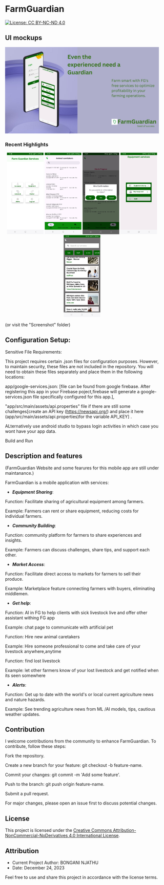  # FarmGuardian

[![License: CC BY-NC-ND 4.0](https://img.shields.io/badge/License-CC%20BY--NC--ND%204.0-lightgrey.svg)](https://creativecommons.org/licenses/by-nc-nd/4.0/)


## UI mockups

<img src="images/screenshots/FG.png" alt="App serviices,Home" width="820">

### Recent Highlights

<p align="center">

 <img src="images/screenshots/Screenshot_20240329_154609.jpg" alt="App serviices,Home" width="120">
<img src="images/screenshots/Screenshot_20240329_165057.jpg" alt="App serviices,Home" width="120">
<img src="images/screenshots/Screenshot_20240329_174701.jpg" alt="Registration" width="120">
<img src="images/screenshots/Screenshot_20240317_153631.jpg" alt="Equipment services" width="120">
<img src="images/screenshots/Screenshot_20240331_210536.jpg" alt="Become Animal caretaker" width="120">

(or visit the "Screenshot" folder)

## Configuration Setup:

Sensitive File Requirements:

This project requires certain .json files for configuration purposes. However, to maintain security, these files are not included in the repository. You will need to obtain these files separately and place them in the following locations:

app/google-services.json: [file can be found from google firebase. After registering this app in your Firebase poject,firebase will generate a google-services.json file specifically configured for this app.],

"app/src/main/assets/api.properties" file if there are still some challenges[create an API key (https://newsapi.org/) and place it here (app/src/main/assets/api.properties)for the variable API_KEY] .

ALternatively use android studio to bypass login activities in which case you wont have your app data.

Build and Run

## Description and features

(FarmGuardian Website and some fearures for this mobile app are still under maintanance.)

FarmGuardian is a mobile application with services:

- **_Equipment Sharing_**:

Function: Facilitate sharing of agricultural equipment among farmers.

Example: Farmers can rent or share equipment, reducing costs for individual farmers.

- **_Community Building_**:

Function: community platform for farmers to share experiences and insights.

Example: Farmers can discuss challenges, share tips, and support each other.

- **_Market Access_**:

Function: Facilitate direct access to markets for farmers to sell their produce.

Example: Marketplace feature connecting farmers with buyers, eliminating middlemen.

- **_Get help_**:

Function: AI in FG to help clients with sick livestock live and offer other assistant withing FG app

Example: chat page to communicate with artificial pet

Function: Hire new animal caretakers

Example: Hire someone professional to come and take care of your livestock anywhere,anytime

Function: find lost livestock

Example: let other farmers know of your lost livestock and get notified when its seen somewhere

- **_Alerts_**:

Function: Get up to date with the world's or local current agriculture news and nature hazards.

Example: See trending agriculture news from ML /AI models, tips, cautious weather updates.

## Contribution

I welcome contributions from the community to enhance FarmGuardian. To contribute, follow these steps:

Fork the repository.

Create a new branch for your feature: git checkout -b feature-name.

Commit your changes: git commit -m 'Add some feature'.

Push to the branch: git push origin feature-name.

Submit a pull request.

For major changes, please open an issue first to discuss potential changes.

## License

This project is licensed under the [Creative Commons Attribution-NonCommercial-NoDerivatives 4.0 International License](LICENSE.md).

## Attribution

- Current Project Author: BONGANI NJATHU
- Date: December 24, 2023

Feel free to use and share this project in accordance with the license terms.
